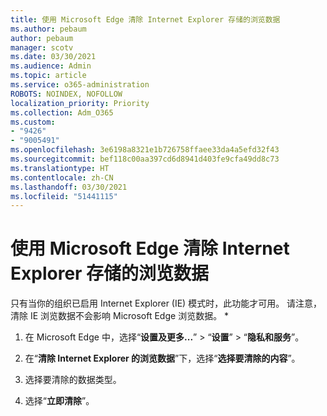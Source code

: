 ```yaml
---
title: 使用 Microsoft Edge 清除 Internet Explorer 存储的浏览数据
ms.author: pebaum
author: pebaum
manager: scotv
ms.date: 03/30/2021
ms.audience: Admin
ms.topic: article
ms.service: o365-administration
ROBOTS: NOINDEX, NOFOLLOW
localization_priority: Priority
ms.collection: Adm_O365
ms.custom:
- "9426"
- "9005491"
ms.openlocfilehash: 3e6198a8321e1b726758ffaee33da4a5efd32f43
ms.sourcegitcommit: bef118c00aa397cd6d8941d403fe9cfa49dd8c73
ms.translationtype: HT
ms.contentlocale: zh-CN
ms.lasthandoff: 03/30/2021
ms.locfileid: "51441115"
---
```

# <a name="use-microsoft-edge-to-clear-the-browsing-data-stored-by-internet-explorer"></a>使用 Microsoft Edge 清除 Internet Explorer 存储的浏览数据

只有当你的组织已启用 Internet Explorer (IE) 模式时，此功能才可用。 请注意，清除 IE 浏览数据不会影响 Microsoft Edge 浏览数据。
*
1. 在 Microsoft Edge 中，选择“**设置及更多...**” > “**设置**” > “**隐私和服务**”。

1. 在“**清除 Internet Explorer 的浏览数据**”下，选择“**选择要清除的内容**”。

1. 选择要清除的数据类型。

1. 选择“**立即清除**”。